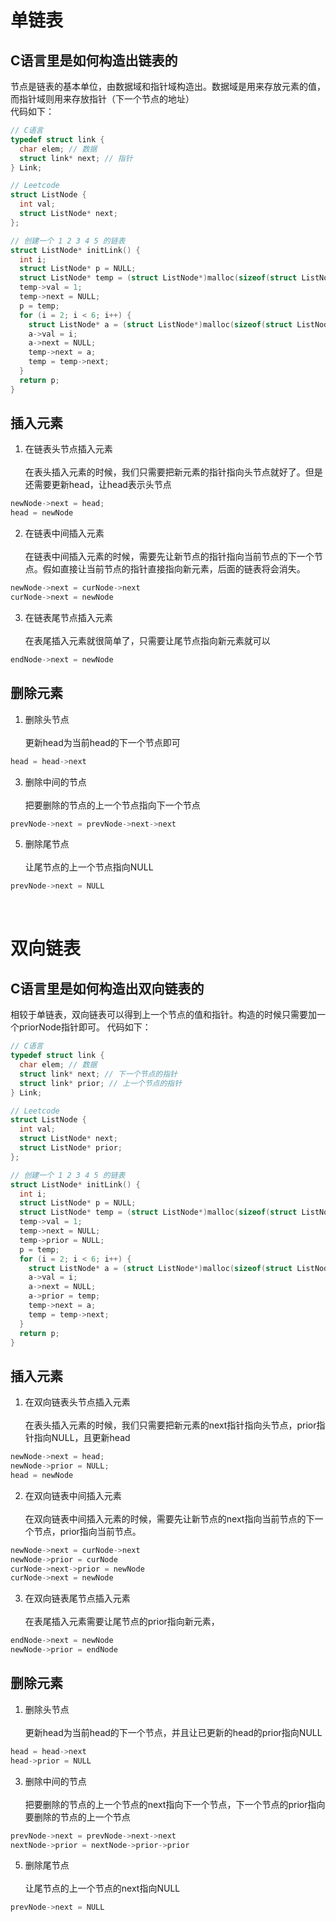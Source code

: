# 单链表
## C语言里是如何构造出链表的
节点是链表的基本单位，由数据域和指针域构造出。数据域是用来存放元素的值，而指针域则用来存放指针（下一个节点的地址）<br>
代码如下：
```C
// C语言
typedef struct link {
  char elem; // 数据
  struct link* next; // 指针
} Link;

// Leetcode
struct ListNode {
  int val;
  struct ListNode* next;
};

// 创建一个 1 2 3 4 5 的链表
struct ListNode* initLink() {
  int i;
  struct ListNode* p = NULL;
  struct ListNode* temp = (struct ListNode*)malloc(sizeof(struct ListNode));
  temp->val = 1;
  temp->next = NULL;
  p = temp;
  for (i = 2; i < 6; i++) {
    struct ListNode* a = (struct ListNode*)malloc(sizeof(struct ListNode));
    a->val = i;
    a->next = NULL;
    temp->next = a;
    temp = temp->next;
  }
  return p;
}
```

## 插入元素
1. 在链表头节点插入元素<br><br>
在表头插入元素的时候，我们只需要把新元素的指针指向头节点就好了。但是还需要更新head，让head表示头节点
```C
newNode->next = head;
head = newNode
```

2. 在链表中间插入元素<br><br>
在链表中间插入元素的时候，需要先让新节点的指针指向当前节点的下一个节点。假如直接让当前节点的指针直接指向新元素，后面的链表将会消失。
```C
newNode->next = curNode->next
curNode->next = newNode
```

3. 在链表尾节点插入元素<br><br>
在表尾插入元素就很简单了，只需要让尾节点指向新元素就可以
```C
endNode->next = newNode
```

## 删除元素
1. 删除头节点<br><br>
更新head为当前head的下一个节点即可
```C
head = head->next
```
  
3. 删除中间的节点<br><br>
把要删除的节点的上一个节点指向下一个节点
```C
prevNode->next = prevNode->next->next
```
   
5. 删除尾节点<br><br>
让尾节点的上一个节点指向NULL
```C
prevNode->next = NULL
```
<br>

# 双向链表
## C语言里是如何构造出双向链表的
相较于单链表，双向链表可以得到上一个节点的值和指针。构造的时候只需要加一个priorNode指针即可。
代码如下：
```C
// C语言
typedef struct link {
  char elem; // 数据
  struct link* next; // 下一个节点的指针
  struct link* prior; // 上一个节点的指针
} Link;

// Leetcode
struct ListNode {
  int val;
  struct ListNode* next;
  struct ListNode* prior;
};

// 创建一个 1 2 3 4 5 的链表
struct ListNode* initLink() {
  int i;
  struct ListNode* p = NULL;
  struct ListNode* temp = (struct ListNode*)malloc(sizeof(struct ListNode));
  temp->val = 1;
  temp->next = NULL;
  temp->prior = NULL;
  p = temp;
  for (i = 2; i < 6; i++) {
    struct ListNode* a = (struct ListNode*)malloc(sizeof(struct ListNode));
    a->val = i;
    a->next = NULL;
    a->prior = temp;
    temp->next = a;
    temp = temp->next;
  }
  return p;
}
```

## 插入元素
1. 在双向链表头节点插入元素<br><br>
在表头插入元素的时候，我们只需要把新元素的next指针指向头节点，prior指针指向NULL，且更新head
```C
newNode->next = head;
newNode->prior = NULL;
head = newNode
```

2. 在双向链表中间插入元素<br><br>
在双向链表中间插入元素的时候，需要先让新节点的next指向当前节点的下一个节点，prior指向当前节点。
```C
newNode->next = curNode->next
newNode->prior = curNode
curNode->next->prior = newNode
curNode->next = newNode
```

3. 在双向链表尾节点插入元素<br><br>
在表尾插入元素需要让尾节点的prior指向新元素，
```C
endNode->next = newNode
newNode->prior = endNode
```

## 删除元素
1. 删除头节点<br><br>
更新head为当前head的下一个节点，并且让已更新的head的prior指向NULL
```C
head = head->next
head->prior = NULL
```
  
3. 删除中间的节点<br><br>
把要删除的节点的上一个节点的next指向下一个节点，下一个节点的prior指向要删除的节点的上一个节点
```C
prevNode->next = prevNode->next->next
nextNode->prior = nextNode->prior->prior
```
   
5. 删除尾节点<br><br>
让尾节点的上一个节点的next指向NULL
```C
prevNode->next = NULL
```
